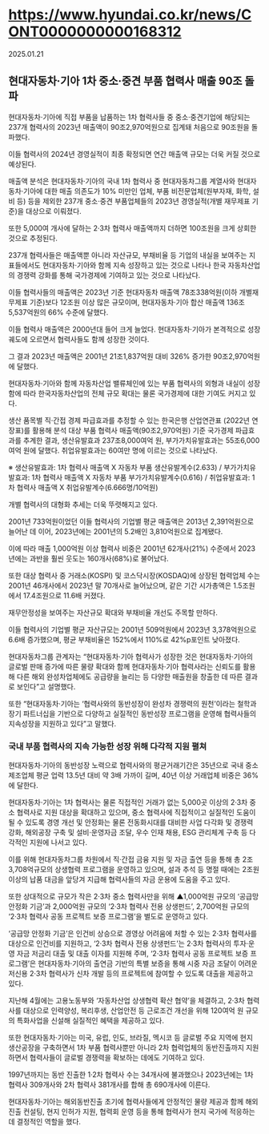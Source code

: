 # https://www.hyundai.co.kr/news/CONT0000000000168312

2025.01.21

## 현대자동차·기아 1차 중소·중견 부품 협력사 매출 90조 돌파


현대자동차·기아에 직접 부품을 납품하는 1차 협력사들 중 중소·중견기업에 해당되는 237개 협력사의 2023년 매출액이 90조2,970억원으로 집계돼 처음으로 90조원을 돌파했다.

이들 협력사의 2024년 경영실적이 최종 확정되면 연간 매출액 규모는 더욱 커질 것으로 예상된다.

매출액 분석은 현대자동차·기아의 국내 1차 협력사 중 현대자동차그룹 계열사와 현대자동차·기아에 대한 매출 의존도가 10% 미만인 업체, 부품 비전문업체(원부자재, 화학, 설비 등) 등을 제외한 237개 중소·중견 부품업체들의 2023년 경영실적(개별 재무제표 기준)을 대상으로 이뤄졌다.

또한 5,000여 개사에 달하는 2·3차 협력사 매출액까지 더하면 100조원을 크게 상회한 것으로 추정된다.

237개 협력사들은 매출액뿐 아니라 자산규모, 부채비율 등 기업의 내실을 보여주는 지표들에서도 현대자동차·기아와 함께 지속 성장하고 있는 것으로 나타나 한국 자동차산업의 경쟁력 강화를 통해 국가경제에 기여하고 있는 것으로 나타났다.

이들 협력사들의 매출액은 2023년 기준 현대자동차 매출액 78조338억원(이하 개별재무제표 기준)보다 12조원 이상 많은 규모이며, 현대자동차·기아 합산 매출액 136조5,537억원의 66% 수준에 달했다.

이들 협력사 매출액은 2000년대 들어 크게 늘었다. 현대자동차·기아가 본격적으로 성장궤도에 오르면서 협력사들도 함께 성장한 것이다.

그 결과 2023년 매출액은 2001년 21조1,837억원 대비 326% 증가한 90조2,970억원에 달했다.

현대자동차·기아와 함께 자동차산업 밸류체인에 있는 부품 협력사의 외형과 내실이 성장함에 따라 한국자동차산업의 전체 규모 확대는 물론 국가경제에 대한 기여도 커지고 있다.

생산 품목별 직·간접 경제 파급효과를 추정할 수 있는 한국은행 산업연관표 (2022년 연장표)를 활용해 분석 대상 부품 협력사 매출액(90조2,970억원) 기준 국가경제 파급효과를 추계한 결과, 생산유발효과 237조8,000여억 원, 부가가치유발효과는 55조6,000여억 원에 달했다. 취업유발효과는 60여만 명에 이르는 것으로 나타났다.

※ 생산유발효과: 1차 협력사 매출액 X 자동차 부품 생산유발계수(2.633) / 부가가치유발효과: 1차 협력사 매출액 X 자동차 부품 부가가치유발계수(0.616) / 취업유발효과: 1차 협력사 매출액 X 취업유발계수(6.666명/10억원)

개별 협력사의 대형화 추세는 더욱 뚜렷해지고 있다.

2001년 733억원이었던 이들 협력사의 기업별 평균 매출액은 2013년 2,391억원으로 늘어난 데 이어, 2023년에는 2001년의 5.2배인 3,810억원으로 집계됐다.

이에 따라 매출 1,000억원 이상 협력사 비중은 2001년 62개사(21%) 수준에서 2023년에는 과반을 훨씬 웃도는 160개사(68%)로 불어났다.

또한 대상 협력사 중 거래소(KOSPI) 및 코스닥시장(KOSDAQ)에 상장된 협력업체 수는 2001년 46개사에서 2023년 말 70개사로 늘어났으며, 같은 기간 시가총액은 1.5조원에서 17.4조원으로 11.6배 커졌다.

재무안정성을 보여주는 자산규모 확대와 부채비율 개선도 주목할 만하다.

이들 협력사의 기업별 평균 자산규모는 2001년 509억원에서 2023년 3,378억원으로 6.6배 증가했으며, 평균 부채비율은 152%에서 110%로 42%p포인트 낮아졌다.

현대자동차그룹 관계자는 “현대자동차·기아 협력사가 성장한 것은 현대자동차·기아의 글로벌 판매 증가에 따른 물량 확대와 함께 현대자동차·기아 협력사라는 신뢰도를 활용해 다른 해외 완성차업체에도 공급량을 늘리는 등 다양한 매출원을 창출한 데 따른 결과로 보인다”고 설명했다.

또한 “현대자동차·기아는 ‘협력사와의 동반성장이 완성차 경쟁력의 원천’이라는 철학과 장기 파트너십을 기반으로 다양하고 실질적인 동반성장 프로그램을 운영해 협력사들의 지속성장을 지원하고 있다”고 말했다.

### 국내 부품 협력사의 지속 가능한 성장 위해 다각적 지원 펼쳐

현대자동차·기아의 동반성장 노력으로 협력사와의 평균거래기간은 35년으로 국내 중소 제조업체 평균 업력 13.5년 대비 약 3배 가까이 길며, 40년 이상 거래업체 비중은 36%에 달한다.

현대자동차·기아는 1차 협력사는 물론 직접적인 거래가 없는 5,000곳 이상의 2·3차 중소 협력사로 지원 대상을 확대하고 있으며, 중소 협력사에 직접적이고 실질적인 도움이 될 수 있도록 경영 개선 및 안정화는 물론 전동화시대를 대비한 사업 다각화 및 경쟁력 강화, 해외공장 구축 및 설비·운영자금 조달, 우수 인재 채용, ESG 관리체계 구축 등 다각적인 지원에 나서고 있다.

이를 위해 현대자동차그룹 차원에서 직·간접 금융 지원 및 자금 출연 등을 통해 총 2조3,708억규모의 상생협력 프로그램을 운영하고 있으며, 설과 추석 등 명절 때에는 2조원 이상의 납품 대금을 앞당겨 지급해 협력사들의 자금 운용에 도움을 주고 있다.

또한 상대적으로 규모가 작은 2·3차 중소 협력사만을 위해 ▲1,000억원 규모의 ‘공급망 안정화 기금’과 2,000억원 규모의 ‘2·3차 협력사 전용 상생펀드’, 2,700억원 규모의 ‘2·3차 협력사 공동 프로젝트 보증 프로그램’을 별도로 운영하고 있다.

‘공급망 안정화 기금’은 인건비 상승으로 경영상 어려움에 처할 수 있는 2·3차 협력사를 대상으로 인건비를 지원하고, ‘2·3차 협력사 전용 상생펀드’는 2·3차 협력사의 투자·운영 자금 저금리 대출 및 대출 이자를 지원해 주며, ‘2·3차 협력사 공동 프로젝트 보증 프로그램’은 현대자동차·기아의 출연금 기반의 특별 보증을 통해 시중 자금 조달이 어려운 저신용 2·3차 협력사가 신차 개발 등의 프로젝트에 참여할 수 있도록 대출을 제공하고 있다.

지난해 4월에는 고용노동부와 ‘자동차산업 상생협력 확산 협약’을 체결하고, 2·3차 협력사를 대상으로 인력양성, 복리후생, 산업안전 등 근로조건 개선을 위해 120여억 원 규모의 특화사업을 신설해 실질적인 혜택을 제공하고 있다.

또한 현대자동차·기아는 미국, 유럽, 인도, 브라질, 멕시코 등 글로벌 주요 지역에 현지 생산공장을 구축하면서 1차 부품 협력사뿐만 아니라 2차 협력업체의 동반진출까지 지원하면서 협력사들이 글로벌 경쟁력을 확보하는 데에도 기여하고 있다.

1997년까지는 동반 진출한 1·2차 협력사 수는 34개사에 불과했으나 2023년에는 1차 협력사 309개사와 2차 협력사 381개사를 합해 총 690개사에 이른다.

현대자동차·기아는 해외동반진출 초기에 협력사들에게 안정적인 물량 제공과 함께 해외진출 컨설팅, 현지 인허가 지원, 협력회 운영 등을 통해 협력사가 현지 국가에 적응하는데 결정적인 역할을 했다.